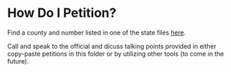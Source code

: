 # How Do I Petition?

Find a county and number listed in one of the state files [here](https://github.com/HelloKitty/AmericansStopSoros/tree/master/States).

Call and speak to the official and dicuss talking points provided in either copy-paste petitions in this folder or by utilizing other tools (to come in the future).
